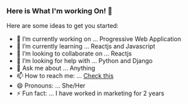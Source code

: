 ### Here is What I'm working On! 👋



Here are some ideas to get you started:

- 🔭 I’m currently working on ... Progressive Web Application
- 🌱 I’m currently learning ... Reactjs and Javascript
- 👯 I’m looking to collaborate on ... Reactjs
- 🤔 I’m looking for help with ... Python and Django
- 💬 Ask me about ... Anything
- 📫 How to reach me: ... [Check this](https://jmuganga54.github.io/Personal-Site/)
- 😄 Pronouns: ... She/Her
- ⚡ Fun fact: ... I have worked in marketing for 2 years

